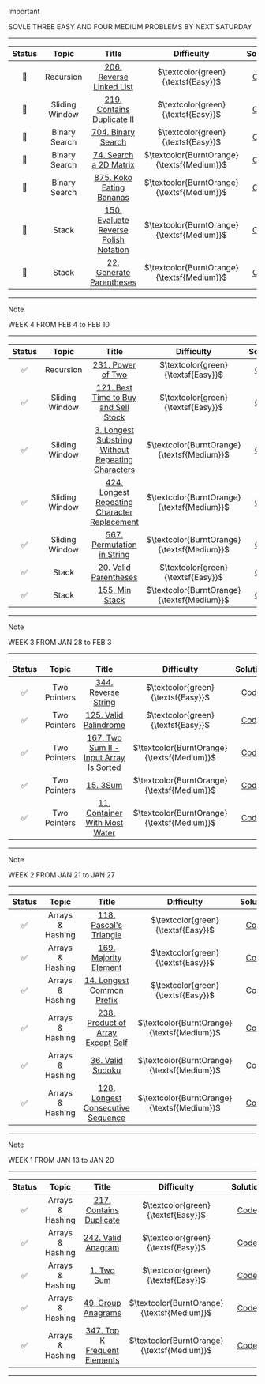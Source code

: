 
> [!IMPORTANT]
> SOVLE THREE EASY AND FOUR MEDIUM PROBLEMS BY NEXT SATURDAY
-------------------------------------------------------------------------------
| Status | Topic | Title | Difficulty | Solution |
| :---: | :---: | :---: | :---: | :---: |
| :black_square_button: | Recursion | [206. Reverse Linked List](https://leetcode.com/problems/reverse-linked-list/description/)|  $\textcolor{green}{\textsf{Easy}}$ | [Code]() |
| :black_square_button: | Sliding Window | [219. Contains Duplicate II](https://leetcode.com/problems/contains-duplicate-ii/description/)|  $\textcolor{green}{\textsf{Easy}}$ | [Code]() |
| :black_square_button: | Binary Search | [704. Binary Search](https://leetcode.com/problems/binary-search/description/)|  $\textcolor{green}{\textsf{Easy}}$ | [Code]() |
| :black_square_button: | Binary Search | [74. Search a 2D Matrix](https://leetcode.com/problems/search-a-2d-matrix/description/)| $\textcolor{BurntOrange}{\textsf{Medium}}$ | [Code]() |
| :black_square_button: | Binary Search | [875. Koko Eating Bananas](https://leetcode.com/problems/koko-eating-bananas/description/)| $\textcolor{BurntOrange}{\textsf{Medium}}$ | [Code]() |
| :black_square_button: | Stack | [150. Evaluate Reverse Polish Notation](https://leetcode.com/problems/evaluate-reverse-polish-notation/description/)| $\textcolor{BurntOrange}{\textsf{Medium}}$ | [Code]() |
| :black_square_button: | Stack | [22. Generate Parentheses](https://leetcode.com/problems/generate-parentheses/description/)| $\textcolor{BurntOrange}{\textsf{Medium}}$ | [Code]() |
-------------------------------------------------------------------------------
> [!NOTE]
> WEEK 4 FROM FEB 4 to FEB 10
-------------------------------------------------------------------------------
| Status | Topic | Title | Difficulty | Solution |
| :---: | :---: | :---: | :---: | :---: |
| :white_check_mark: | Recursion | [231. Power of Two](https://leetcode.com/problems/power-of-two/description/)|  $\textcolor{green}{\textsf{Easy}}$ | [Code]() |
| :white_check_mark: | Sliding Window | [121. Best Time to Buy and Sell Stock](https://leetcode.com/problems/best-time-to-buy-and-sell-stock/description/)|  $\textcolor{green}{\textsf{Easy}}$ | [Code]() |
| :white_check_mark: | Sliding Window | [3. Longest Substring Without Repeating Characters](https://leetcode.com/problems/longest-substring-without-repeating-characters/description/)| $\textcolor{BurntOrange}{\textsf{Medium}}$ | [Code]() |
| :white_check_mark: | Sliding Window | [424. Longest Repeating Character Replacement](https://leetcode.com/problems/longest-repeating-character-replacement/description/)| $\textcolor{BurntOrange}{\textsf{Medium}}$ | [Code]() |
| :white_check_mark: | Sliding Window | [567. Permutation in String](https://leetcode.com/problems/permutation-in-string/description/)| $\textcolor{BurntOrange}{\textsf{Medium}}$ | [Code]() |
| :white_check_mark: | Stack | [20. Valid Parentheses](https://leetcode.com/problems/valid-parentheses/description/)| $\textcolor{green}{\textsf{Easy}}$ | [Code]() |
| :white_check_mark: | Stack | [155. Min Stack](https://leetcode.com/problems/min-stack/description/)| $\textcolor{BurntOrange}{\textsf{Medium}}$ | [Code]() |
-------------------------------------------------------------------------------
> [!NOTE]
> WEEK 3 FROM JAN 28 to FEB 3
-------------------------------------------------------------------------------
| Status | Topic | Title | Difficulty | Solution |
| :---: | :---: | :---: | :---: | :---: |
| :white_check_mark: | Two Pointers | [344. Reverse String](https://leetcode.com/problems/reverse-string/description/)|  $\textcolor{green}{\textsf{Easy}}$ | [Code](https://github.com/deanyim0226/onnuriLeetcode/tree/main/solutions/344.ReverseString) |
| :white_check_mark: | Two Pointers | [125. Valid Palindrome](https://leetcode.com/problems/valid-palindrome/description/)|  $\textcolor{green}{\textsf{Easy}}$ | [Code](https://github.com/deanyim0226/onnuriLeetcode/tree/main/solutions/125.ValidPalindrome) |
| :white_check_mark: | Two Pointers | [167. Two Sum II - Input Array Is Sorted](https://leetcode.com/problems/two-sum-ii-input-array-is-sorted/description/)| $\textcolor{BurntOrange}{\textsf{Medium}}$ | [Code](https://github.com/deanyim0226/onnuriLeetcode/tree/main/solutions/167.TwoSum2) |
| :white_check_mark: | Two Pointers | [15. 3Sum](https://leetcode.com/problems/3sum/description/)| $\textcolor{BurntOrange}{\textsf{Medium}}$ | [Code](https://github.com/deanyim0226/onnuriLeetcode/tree/main/solutions/15.3Sum) |
| :white_check_mark: | Two Pointers | [11. Container With Most Water](https://leetcode.com/problems/container-with-most-water/description/)| $\textcolor{BurntOrange}{\textsf{Medium}}$ | [Code](https://github.com/deanyim0226/onnuriLeetcode/tree/main/solutions/11.ContainerWithMostWater) |
-------------------------------------------------------------------------------
> [!NOTE]
> WEEK 2 FROM JAN 21 to JAN 27
-------------------------------------------------------------------------------
| Status | Topic | Title | Difficulty | Solution |
| :---: | :---: | :---: | :---: | :---: |
| :white_check_mark: | Arrays & Hashing | [118. Pascal's Triangle](https://leetcode.com/problems/pascals-triangle/description/)|  $\textcolor{green}{\textsf{Easy}}$ | [Code](https://github.com/deanyim0226/onnuriLeetcode/tree/main/solutions/118.Pascal'sTriangle) |
| :white_check_mark: | Arrays & Hashing | [169. Majority Element](https://leetcode.com/problems/majority-element/description/)| $\textcolor{green}{\textsf{Easy}}$ | [Code](https://github.com/deanyim0226/onnuriLeetcode/tree/main/solutions/169.MajorityElement) |
| :white_check_mark: | Arrays & Hashing | [14. Longest Common Prefix](https://leetcode.com/problems/longest-common-prefix/description/)| $\textcolor{green}{\textsf{Easy}}$ | [Code](https://github.com/deanyim0226/onnuriLeetcode/tree/main/solutions/14.LongestCommonPrefix) |
| :white_check_mark: | Arrays & Hashing | [238. Product of Array Except Self](https://leetcode.com/problems/product-of-array-except-self/description/)| $\textcolor{BurntOrange}{\textsf{Medium}}$ | [Code](https://github.com/deanyim0226/onnuriLeetcode/tree/main/solutions/238.ProductOfArrayExceptSelf) |
| :white_check_mark: | Arrays & Hashing | [36. Valid Sudoku](https://leetcode.com/problems/valid-sudoku/description/)| $\textcolor{BurntOrange}{\textsf{Medium}}$ | [Code](https://github.com/deanyim0226/onnuriLeetcode/tree/main/solutions/36.ValidSudoku) |
| :white_check_mark: | Arrays & Hashing | [128. Longest Consecutive Sequence](https://leetcode.com/problems/longest-consecutive-sequence/)| $\textcolor{BurntOrange}{\textsf{Medium}}$ | [Code](https://github.com/deanyim0226/onnuriLeetcode/tree/main/solutions/128.LongestConsecutiveSequence) |
-------------------------------------------------------------------------------
> [!NOTE]
> WEEK 1 FROM JAN 13 to JAN 20
-------------------------------------------------------------------------------
| Status | Topic | Title | Difficulty | Solution |
| :---: | :---: | :---: | :---: | :---: |
| :white_check_mark: | Arrays & Hashing | [217. Contains Duplicate](https://leetcode.com/problems/contains-duplicate/description)|  $\textcolor{green}{\textsf{Easy}}$ | [Code](https://github.com/deanyim0226/onnuriLeetcode/tree/main/solutions/217.containsDuplicate) |
| :white_check_mark: | Arrays & Hashing | [242. Valid Anagram](https://leetcode.com/problems/valid-anagram/description/)| $\textcolor{green}{\textsf{Easy}}$ | [Code](https://github.com/deanyim0226/onnuriLeetcode/tree/main/solutions/242.validAnagram) |
| :white_check_mark: | Arrays & Hashing | [1. Two Sum](https://leetcode.com/problems/two-sum/description/)| $\textcolor{green}{\textsf{Easy}}$ | [Code](https://github.com/deanyim0226/onnuriLeetcode/tree/main/solutions/1.twosum) |
| :white_check_mark: | Arrays & Hashing | [49. Group Anagrams](https://leetcode.com/problems/group-anagrams/description/)| $\textcolor{BurntOrange}{\textsf{Medium}}$ | [Code](https://github.com/deanyim0226/onnuriLeetcode/tree/main/solutions/49.GroupAnagrams) |
| :white_check_mark: | Arrays & Hashing | [347. Top K Frequent Elements](https://leetcode.com/problems/top-k-frequent-elements/description/)| $\textcolor{BurntOrange}{\textsf{Medium}}$ | [Code](https://github.com/deanyim0226/onnuriLeetcode/tree/main/solutions/347.TopKFrequentElements) |
-------------------------------------------------------------------------------

